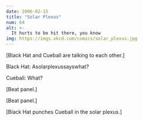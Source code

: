 ```yaml
---
date: 2006-02-15
title: "Solar Plexus"
num: 64
alt: >-
  It hurts to be hit there, you know
img: https://imgs.xkcd.com/comics/solar_plexus.jpg
---
```

[Black Hat and Cueball are talking to each other.]

Black Hat: Asolarplexussayswhat?

Cueball: What?

[Beat panel.]

[Beat panel.]

[Black Hat punches Cueball in the solar plexus.]